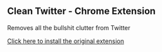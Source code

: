 ## Clean Twitter - Chrome Extension

Removes all the bullshit clutter from Twitter

[Click here to install the original extension](https://chrome.google.com/webstore/detail/clean-twitter/ibcjnfhpdjinbcmojnmpnokcgfljiebb)
